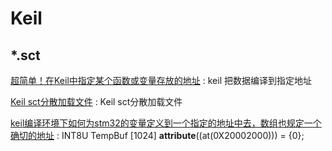 # Keil


## *.sct

[超简单！在Keil中指定某个函数或变量存放的地址](https://blog.csdn.net/olishutong/article/details/78816408) : keil 把数据编译到指定地址 

[Keil sct分散加载文件](https://www.cnblogs.com/GBRgbr/p/3655666.html) : Keil sct分散加载文件 

[keil编译环境下如何为stm32的变量定义到一个指定的地址中去，数组也规定一个确切的地址](https://zhidao.baidu.com/question/445868275.html) : INT8U TempBuf [1024] __attribute__((at(0X20002000))) = {0}; 
